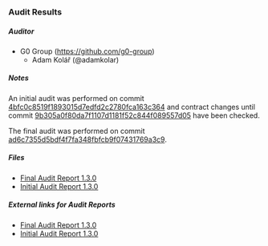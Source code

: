 ### Audit Results

##### Auditor

- G0 Group (https://github.com/g0-group)
    - Adam Kolář (@adamkolar)

##### Notes

An initial audit was performed on commit [4bfc0c8519f1893015d7edfd2c2780fca163c364](https://github.com/safe-global/safe-smart-account/tree/4bfc0c8519f1893015d7edfd2c2780fca163c364) and contract changes until commit [9b305a0f80da7f1107d1181f52c844f089557d05](https://github.com/safe-global/safe-smart-account/tree/9b305a0f80da7f1107d1181f52c844f089557d05) have been checked.

The final audit was performed on commit [ad6c7355d5bdf4f7fa348fbfcb9f07431769a3c9](https://github.com/safe-global/safe-smart-account/tree/ad6c7355d5bdf4f7fa348fbfcb9f07431769a3c9).

##### Files

- [Final Audit Report 1.3.0](Gnosis_Safe_Audit_Report_1_3_0_Final.pdf)
- [Initial Audit Report 1.3.0](Gnosis_Safe_Audit_Report_1_3_0_Initial.pdf)

##### External links for Audit Reports

- [Final Audit Report 1.3.0](https://github.com/g0-group/Audits/blob/9c18c800e65d28a8cf9f608c9dbbc13edbac70c8/GnosisSafeMay2021.pdf)
- [Initial Audit Report 1.3.0](https://github.com/g0-group/Audits/blob/9c18c800e65d28a8cf9f608c9dbbc13edbac70c8/GnosisSafeApr2021.pdf)

